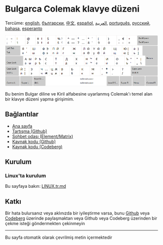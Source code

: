 # Bulgarca Colemak klavye düzeni

Tercüme: [english](README.md), [български](README.bg.md), [中文](README.zh-CN.md), [español](README.es.md), [العربية](README.ar.md), [português](README.pt.md), [русский](README.ru.md), [bahasa](README.id.md), [esperanto](README.eo.md)

![Bulgar Colemak'ı önizleyin](./media/preview.png)

Bu benim Bulgar diline ve Kiril alfabesine uyarlanmış Colemak'ı temel alan bir klavye düzeni yapma girişimim.

## Bağlantılar

* [Ana sayfa](https://salif.github.io/colemak-bg/)
* [Tartışma (Github)](https://github.com/salif/colemak-bg/discussions)
* [Sohbet odası (Element/Matrix)](https://matrix.to/#/#salif-colemak:mozilla.org)
* [Kaynak kodu (Github)](https://github.com/salif/colemak-bg)
* [Kaynak kodu (Codeberg)](https://codeberg.org/salif/colemak-bg)

## Kurulum

### Linux'ta kurulum

Bu sayfaya bakın: [LINUX.tr.md](./LINUX.tr.md)

## Katkı

Bir hata bulursanız veya aklınızda bir iyileştirme varsa, bunu [Github] veya [Codeberg] üzerinde paylaşmaktan veya Github veya Codeberg üzerinden bir çekme isteği göndermekten çekinmeyin

[Github]: https://github.com/salif/colemak-bg/issues
[Codeberg]: https://codeberg.org/salif/colemak-bg/issues

---

Bu sayfa otomatik olarak çevrilmiş metin içermektedir

